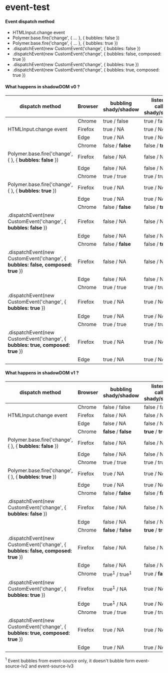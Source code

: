 # event-test

#### Event dispatch method
* HTMLInput.change event
* Polymer.base.fire('change', { ... }, { bubbles: false })
* Polymer.base.fire('change', { ... }, { bubbles: true })
* .dispatchEvent(new CustomEvent('change', { bubbles: false })
* .dispatchEvent(new CustomEvent('change', { bubbles: false, composed: true })
* .dispatchEvent(new CustomEvent('change', { bubbles: true })
* .dispatchEvent(new CustomEvent('change', { bubbles: true, composed: true })

#### What happens in shadowDOM v0 ?

| dispatch method | Browser | bubbling shady/shadow | listeners called shady/shadow |
| ------- | -------- | -------- | -------- |
|                        | Chrome  | true / false | true / false |
| HTMLInput.change event | Firefox | true / NA    | true / NA |
|                        | Edge    | true / NA    | true / NA |
|                                                          | Chrome  | false / **false** | false / **true** |
| Polymer.base.fire('change', { }, { **bubbles: false** }) | Firefox | false / NA    | false / NA |
|                                                          | Edge    | false / NA    | false / NA |
|                                                         | Chrome  | true / true | true / true |
| Polymer.base.fire('change', { }, { **bubbles: true** }) | Firefox | true / NA | true / NA |
|                                                         | Edge    | true / NA | true / NA |
|                                                                  | Chrome  | false / **false** | false / **true** |
| .dispatchEvent(new CustomEvent('change', { **bubbles: false** }) | Firefox | false / NA | false / NA |
|                                                                  | Edge    | false / NA | false / NA |
|                                                                                  | Chrome  | false / **false** | false / **true** |
| .dispatchEvent(new CustomEvent('change', { **bubbles: false, composed: true** }) | Firefox | false / NA | false / NA |
|                                                                                  | Edge    | false / NA | false / NA |
|                                                                 | Chrome  | true / true | true / true |
| .dispatchEvent(new CustomEvent('change', { **bubbles: true** }) | Firefox | true / NA | true / NA |
|                                                                 | Edge    | true / NA | true / NA |
|                                                                                 | Chrome  | true / true | true / true |
| .dispatchEvent(new CustomEvent('change', { **bubbles: true, composed: true** }) | Firefox | true / NA | true / NA |
|                                                                                 | Edge    | true / NA | true / NA |

#### What happens in shadowDOM v1 ?

| dispatch method | Browser | bubbling shady/shadow | listeners called shady/shadow |
| ------- | -------- | -------- | -------- |
|                        | Chrome  | false / false | false / false |
| HTMLInput.change event | Firefox | false / NA    | false / NA |
|                        | Edge    | false / NA    | false / NA |
|                                                          | Chrome  | **false** / **false** | **true** / **true** |
| Polymer.base.fire('change', { }, { **bubbles: false** }) | Firefox | false / NA    | false / NA |
|                                                          | Edge    | false / NA    | false / NA |
|                                                         | Chrome  | true / true | true / true |
| Polymer.base.fire('change', { }, { **bubbles: true** }) | Firefox | true / NA | true / NA |
|                                                         | Edge    | true / NA | true / NA |
|                                                                  | Chrome  | false / **false** | false / **false** |
| .dispatchEvent(new CustomEvent('change', { **bubbles: false** }) | Firefox | false / NA | false / NA |
|                                                                  | Edge    | false / NA | false / NA |
|                                                                                  | Chrome  | **false** / **false** | **true** / **true** |
| .dispatchEvent(new CustomEvent('change', { **bubbles: false, composed: true** }) | Firefox | false / NA | false / NA |
|                                                                                  | Edge    | false / NA | false / NA |
|                                                                 | Chrome  | true<sup>1</sup> / true<sup>1</sup> | true / **false** |
| .dispatchEvent(new CustomEvent('change', { **bubbles: true** }) | Firefox | true<sup>1</sup> / NA | true / NA |
|                                                                 | Edge    | true<sup>1</sup> / NA | true / NA |
|                                                                                 | Chrome  | true / true | true / true |
| .dispatchEvent(new CustomEvent('change', { **bubbles: true, composed: true** }) | Firefox | true / NA | true / NA |
|                                                                                 | Edge    | true / NA | true / NA |

<sup>1</sup> Event bubbles from event-source only, it doesn't bubble form event-source-lv2 and event-source-lv3
